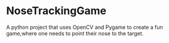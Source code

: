 # NoseTrackingGame
A python project that uses OpenCV and Pygame to create a fun game,where one needs to point their nose to the target.
